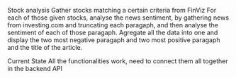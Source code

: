 Stock analysis 
Gather stocks matching a certain criteria from FinViz 
For each of those given stocks, analyse the news sentiment, by gathering news from investing.com and truncating each paragaph, and then analyse the sentiment of each of those paragaph. 
Agregate all the data into one and display the two most negative paragaph and two most positive paragaph and the title of the article. 

Current State 
All the functionalities work, need to connect them all together in the backend API
